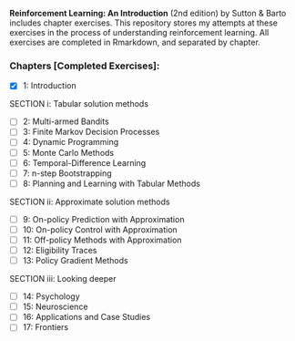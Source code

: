 __Reinforcement Learning: An Introduction__ (2nd edition) by Sutton &amp; Barto includes chapter exercises. This repository stores my attempts at these exercises in the process of understanding reinforcement learning. All exercises are completed in Rmarkdown, and separated by chapter.

### Chapters [Completed Exercises]:

- [x] 1: Introduction

SECTION i: Tabular solution methods

- [ ] 2: Multi-armed Bandits
- [ ] 3: Finite Markov Decision Processes
- [ ] 4: Dynamic Programming
- [ ] 5: Monte Carlo Methods
- [ ] 6: Temporal-Difference Learning
- [ ] 7: n-step Bootstrapping
- [ ] 8: Planning and Learning with Tabular Methods

SECTION ii: Approximate solution methods

- [ ] 9: On-policy Prediction with Approximation
- [ ] 10: On-policy Control with Approximation
- [ ] 11: Off-policy Methods with Approximation
- [ ] 12: Eligibility Traces
- [ ] 13: Policy Gradient Methods

SECTION iii: Looking deeper

- [ ] 14: Psychology
- [ ] 15: Neuroscience
- [ ] 16: Applications and Case Studies
- [ ] 17: Frontiers
